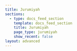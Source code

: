 ```yaml
---
title: Jurumiyah
sections:
  - type: docs_feed_section
    template: docs_feed_section
    title: Jurumiyah
    page_type: jurumiyah
    show_recent: false
layout: advanced
---
```


